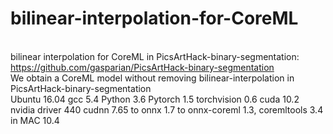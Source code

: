 # bilinear-interpolation-for-CoreML
<BR/> bilinear interpolation for CoreML in PicsArtHack-binary-segmentation: https://github.com/gasparian/PicsArtHack-binary-segmentation
<BR/> We obtain a CoreML model without removing bilinear-interpolation in PicsArtHack-binary-segmentation
<BR/> Ubuntu 16.04 gcc 5.4 Python 3.6 Pytorch 1.5 
torchvision 0.6 cuda 10.2 nvidia driver 440 cudnn 7.65 to onnx 1.7 
to onnx-coreml 1.3, coremltools 3.4 in MAC 10.4
